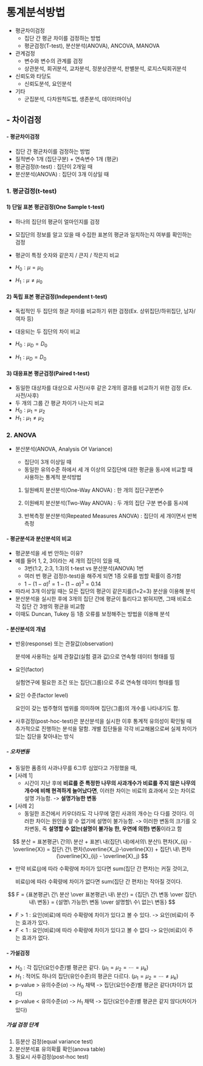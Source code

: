 # 통계분석방법

* 평균차이검정
  * 집단 간 평균 차이를 검정하는 방법
  * 평균검정(T-test), 분산분석(ANOVA), ANCOVA, MANOVA
* 관계검정
  * 변수와 변수의 관계를 검정
  * 상관분석, 회귀분석, 교차분석, 정분상관분석, 판별분석, 로지스틱회귀분석
* 신뢰도와 타당도
  * 신뢰도분석, 요인분석
* 기타
  * 군집분석, 다차원척도법, 생존분석, 데이터마이닝



## - 차이검정

#### - 평균차이검정

* 집단 간 평균차이를 검정하는 방법
* 질적변수 1개 (집단구분) + 연속변수 1개 (평균)
* 평균검정(t-test) : 집단이 2개일 때
* 분산분석(ANOVA) : 집단이 3개 이상일 때



### 1. 평균검정(t-test)

#### 1) 단일 표본 평균검정(One Sample t-test)

* 하나의 집단의 평균이 얼마인지를 검정

* 모집단의 정보를 알고 있을 때 수집한 표본의 평균과 일치하는지 여부를 확인하는 검정

* 평균이 특정 숫자와 같은지 / 큰지 / 작은지 비교

* $H_0 : \mu = \mu_0$
* $H_1 : \mu \neq \mu_0$



#### 2) 독립 표본 평균검정(Independent t-test)

* 독립적인 두 집단의 쳥균 차이를 비교하기 위한 검정(Ex. 상위집단/하위집단, 남자/여자 등)

* 대응되는 두 집단의 차이 비교

* $H_0 : \mu_D = D_0$
* $H_1 : \mu_D = D_0$



#### 3) 대응표본 평균검정(Paired t-test)

* 동일한 대상자를 대상으로 사전/사후 같은 2개의 결과를 비교하기 위한 검정 (Ex. 사전/사후)
* 두 개의 그룹 간 평균 차이가 나는지 비교
* $H_0 : \mu_1 = \mu_2$
* $H_1 : \mu_1 \neq \mu_2$



### 2. ANOVA

* 분산분석(ANOVA, Analysis Of Variance)

  * 집단이 3개 이상일 때
  * 동일한 유의수준 하에서 세 개 이상의 모집단에 대한 평균을 동시에 비교할 때 사용하는 통계적 분석방법

  1) 일원배치 분산분석(One-Way ANOVA) : 한 개의 집단구분변수

  2) 이원배치 분산분석(Two-Way ANOVA) : 두 개의 집단 구분 변수를 동시에

  3) 반복측정 분산분석(Repeated Measures ANOVA) : 집단이 세 개이면서 반복 측정



#### - 평균분석과 분산분석의 비교

* 평균분석을 세 번 안하는 이유? 
* 예를 들어 1, 2, 3이라는 세 개의 집단이 있을 때, 
  * 3번(1:2, 2:3, 1:3)의 t-test 	vs	분산분석(ANOVA) 1번
  * 여러 번 평균 검정(t-test)을 해주게 되면 1종 오류를 범할 확률이 증가함
  * $1-(1-\alpha)^t = 1-(1-\alpha)^3 = 0.14$
* 따라서 3개 이상일 때는 모든 집단의 평균이 같은지를(1=2=3) 분산을 이용해 분석
* 분산분석을 실시한 후에 3개의 집단 간에 평균이 틀리다고 밝혀지면, 그때 비로소 각 집단 간 3쌍의 평균을 비교함
* 이때도 Duncan, Tukey 등 1종 오류를 보정해주는 방법을 이용해 분석



#### - 분산분석의 개념

* 반응(response) 또는 관찰값(observation)

  분석에 사용하는 실제 관찰값(실험 결과 값)으로 연속형 데이터 형태를 띰

* 요인(factor)

  실험연구에 필요한 조건 또는 집단(그룹)으로 주로 연속형 데이터 형태를 띰

* 요인 수준(factor level)

  요인이 갖는 범주형의 범위를 의미하며 집단(그룹)의 개수를 나타내기도 함.



* 사후검정(post-hoc-test)은 분산분석을 실시한 이후 통계적 유의성이 확인될 때 추가적으로 진행하는 분석을 말함. 개별 집단들을 각각 비교해봄으로써 실제 차이가 있는 집단을 찾아내는 방식

##### - 오차변동

* 동일한 품종의 사과나무를 6그루 심었다고 가정했을 때,
* [사례 1]
  * 시간이 지난 후에 **비료를 준 특정한 나무의 사과개수가 비료를 주지 않은 나무의 개수에 비해 현격하게 늘어났다면**, 이러한 차이는 비료의 효과에서 오는 차이로 설명 가능함. -> **설명가능한 변동**
* [사례 2]
  * 동일한 조건에서 키우더라도 각 나무에 열린 사과의 개수는 다 다를 것이다. 이러한 차이는 원인을 알 수 없기에 설명이 불가능함. -> 이러한 변동의 크기를 오차변동, 즉 **설명할 수 없는(설명이 불가능 한, 우연에 의한) 변동**이라고 함

$$
분산 = 표본평균\ 간의\ 분산 + 표본\ 내(집단\ 내)에서의\ 분산\\
편차(X_{ij} - \overline{X}) = 집단\ 간\  편차(\overline{X_j}-\overline{X}) + 집단\ 내\ 편차(\overline{X}_{ij} - \overline{X}_j)
$$

* 만약 비료(j)에 따라 수확량에 차이가 있다면 sum(집단 간 편차)는 커질 것이고,

  비료(j)에 따라 수확량에 차이가 없다면 sum(집단 간 편차)는 작아질 것이다.

$$
F = {표본평균\ 간\ 분산 \over 표본평균\ 내\ 분산} = {집단\ 간\ 변동 \over 집단\ 내\ 변동} = {설명\ 가능한\ 변동 \over 설명할\ 수\ 없는\ 변동}
$$

* $F > 1$ : 요인(비료)에 따라 수확량에 차이가 있다고 볼 수 있다. -> 요인(비료)이 주는 효과가 있다.
* $F < 1$ : 요인(비료)에 따라 수확량에 차이가 있다고 볼 수 없다 -> 요인(비료)이 주는 효과가 없다.



#### - 가설검정

* $H_0$ : 각 집단(요인수준)별 평균은 같다. $(\mu_1 = \mu_2 = \cdots = \mu_k)$
* $H_1$ : 적어도 하나의 집단(유인수준)의 평균은 다르다. $(\mu_1 = \mu_2 = \cdots \neq \mu_k)$
* p-value > 유의수준($\alpha$) -> $H_0$ 채택 -> 집단(요인수준)별 평균은 같다(차이가 없다)
* p-value < 유의수준($\alpha$) -> $H_1$ 채택 -> 집단(요인수준)별 평균은 같지 않다(차이가 있다)



##### 가설 검정 단계

1. 등분산 검정(equal variance test)
2. 분산분석표 유의확률 확인(anova table)
3. 필요시 사후검정(post-hoc test)